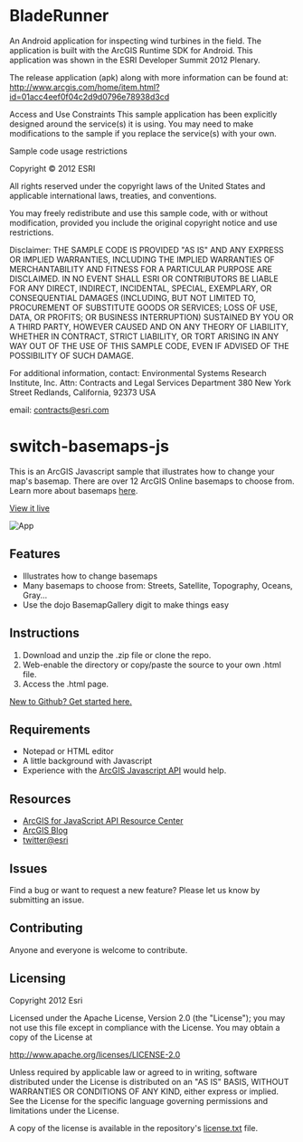 BladeRunner
===========

An Android application for inspecting wind turbines in the field. The application is built with the ArcGIS Runtime SDK for Android.  This application was shown in the ESRI Developer Summit 2012 Plenary.  

The release application (apk) along with more information can be found at: http://www.arcgis.com/home/item.html?id=01acc4eef0f04c2d9d0796e78938d3cd

Access and Use Constraints
This sample application has been explicitly designed around the service(s) it is using. You may need to make modifications to the sample if you replace the service(s) with your own. 

Sample code usage restrictions

Copyright © 2012 ESRI

All rights reserved under the copyright laws of the United States and applicable international laws, treaties, and conventions.

You may freely redistribute and use this sample code, with or without modification, provided you include the original copyright notice and use restrictions.

Disclaimer: THE SAMPLE CODE IS PROVIDED "AS IS" AND ANY EXPRESS OR IMPLIED WARRANTIES, INCLUDING THE IMPLIED WARRANTIES OF MERCHANTABILITY AND FITNESS FOR A PARTICULAR PURPOSE ARE DISCLAIMED. IN NO EVENT SHALL ESRI OR CONTRIBUTORS BE LIABLE FOR ANY DIRECT, INDIRECT, INCIDENTAL, SPECIAL, EXEMPLARY, OR CONSEQUENTIAL DAMAGES (INCLUDING, BUT NOT LIMITED TO, PROCUREMENT OF SUBSTITUTE GOODS OR SERVICES; LOSS OF USE, DATA, OR PROFITS; OR BUSINESS INTERRUPTION) SUSTAINED BY YOU OR A THIRD PARTY, HOWEVER CAUSED AND ON ANY THEORY OF LIABILITY, WHETHER IN CONTRACT, STRICT LIABILITY, OR TORT ARISING IN ANY WAY OUT OF THE USE OF THIS SAMPLE CODE, EVEN IF ADVISED OF THE POSSIBILITY OF SUCH DAMAGE.

For additional information, contact:
Environmental Systems Research Institute, Inc.
Attn: Contracts and Legal Services Department
380 New York Street Redlands, California, 92373
USA

email: contracts@esri.com

# switch-basemaps-js

This is an ArcGIS Javascript sample that illustrates how to change your map's basemap.  There are over 12 ArcGIS Online basemaps to choose from. Learn more about basemaps [here](http://www.arcgis.com/home/search.html?q=basemaps&t=content).

[View it live](http://edn1.esri.com/samples/basemaps/)

![App](https://raw.github.com/Esri/switch-basemaps-js/master/switch-basemaps-js.png) 

## Features
* Illustrates how to change basemaps
* Many basemaps to choose from: Streets, Satellite, Topography, Oceans, Gray...
* Use the dojo BasemapGallery digit to make things easy

## Instructions

1. Download and unzip the .zip file or clone the repo.
2. Web-enable the directory or copy/paste the source to your own .html file.
3. Access the .html page.

 [New to Github? Get started here.](https://github.com/)

## Requirements

* Notepad or HTML editor
* A little background with Javascript
* Experience with the [ArcGIS Javascript API](http://www.esri.com/) would help.

## Resources

* [ArcGIS for JavaScript API Resource Center](http://help.arcgis.com/en/webapi/javascript/arcgis/index.html)
* [ArcGIS Blog](http://blogs.esri.com/esri/arcgis/)
* [twitter@esri](http://twitter.com/esri)

## Issues

Find a bug or want to request a new feature?  Please let us know by submitting an issue.

## Contributing

Anyone and everyone is welcome to contribute. 

## Licensing
Copyright 2012 Esri

Licensed under the Apache License, Version 2.0 (the "License");
you may not use this file except in compliance with the License.
You may obtain a copy of the License at

   http://www.apache.org/licenses/LICENSE-2.0

Unless required by applicable law or agreed to in writing, software
distributed under the License is distributed on an "AS IS" BASIS,
WITHOUT WARRANTIES OR CONDITIONS OF ANY KIND, either express or implied.
See the License for the specific language governing permissions and
limitations under the License.

A copy of the license is available in the repository's [license.txt](https://raw.github.com/Esri/switch-basemaps-js/master/license.txt) file.

